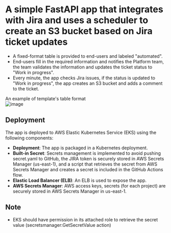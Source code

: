 # A simple FastAPI app that integrates with Jira and uses a scheduler to create an S3 bucket based on Jira ticket updates

- A fixed-format table is provided to end-users and labeled "automated".  
- End-users fill in the required information and notifies the Platform team, the team validates the information and updates the ticket status to "Work in progress".  
- Every minute, the app checks Jira issues, if the status is updated to "Work in progress", the app creates an S3 bucket and adds a comment to the ticket.

An example of template's table format    
![image](https://github.com/user-attachments/assets/e343afb6-1ea9-4bbf-a1d7-cc6aaefbc188)


## Deployment

The app is deployed to AWS Elastic Kubernetes Service (EKS) using the following components:

- **Deployment**: The app is packaged in a Kubernetes deployment.
- **Built-in Secret**: Secrets management is implemented to avoid pushing secret.yaml to GitHub, the JIRA token is securely stored in AWS Secrets Manager (us-east-1), and a script that retrieves the secret from AWS Secrets Manager and creates a secret is included in the GitHub Actions flow.
- **Elastic Load Balancer (ELB)**: An ELB is used to expose the app.
- **AWS Secrets Manager**: AWS access keys, secrets (for each project) are securely stored in AWS Secrets Manager in us-east-1.

## Note
- EKS should have permission in its attached role to retrieve the secret value (secretsmanager:GetSecretValue action)



